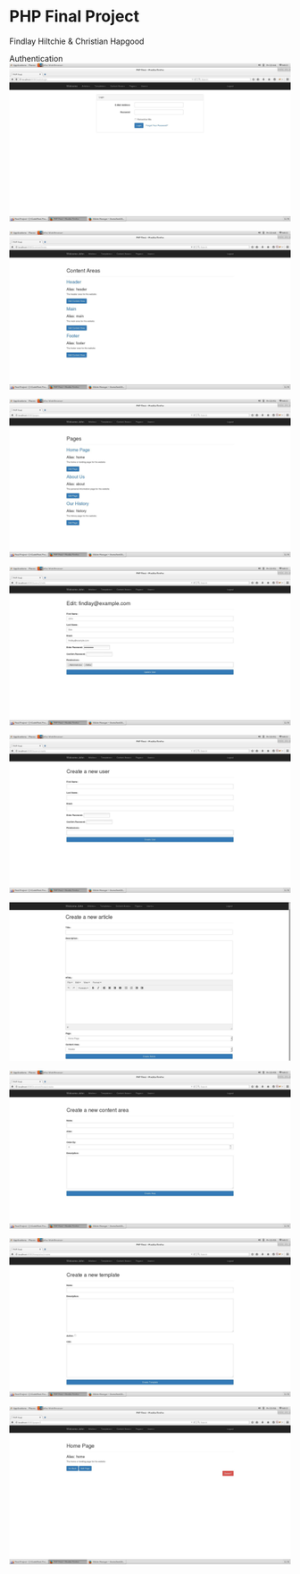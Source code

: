 # PHP Final Project
Findlay Hiltchie &amp; Christian Hapgood

Authentication
![Screenshot 1](screenshots/screen1.jpg)

![Screenshot 2](screenshots/screen2.jpg)

![Screenshot 3](screenshots/screen3.jpg)

![Screenshot 4](screenshots/screen4.jpg)

![Screenshot 5](screenshots/screen5.jpg)

![Screenshot 6](screenshots/screen6.jpg)

![Screenshot 7](screenshots/screen7.jpg)

![Screenshot 8](screenshots/screen8.jpg)

![Screenshot 9](screenshots/screen9.jpg)

